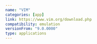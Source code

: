 ```yaml
---
name: "VIM"
categories: [app]
link: https://www.vim.org/download.php
compatibility: emulation
versionFrom: "9.0.0000"
type: applications
---
```


